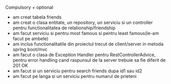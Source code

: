 Compulsory + optional

- am creat tabela friends
- am creat o clasa entitate, un repository, un serviciu si un controller pentru functionalitatea de relationship/friendship
- am facut serviciu si pentru most famous si pentru least famous(le-am facut pe ambele)
- am inclus functionalitatile din proiectul trecut de client/server in metoda spring boot/mvc
- am facut o clasa de Exception Handler pentru RestControllerAdvice, pentru error handling cand raspunsul de la server trebuie sa fie diferit de 201 OK
- am facut si un serviciu pentru search friends dupa id1 sau id2
- am facut pe langa si un serviciu pentru numarul de prieteni
